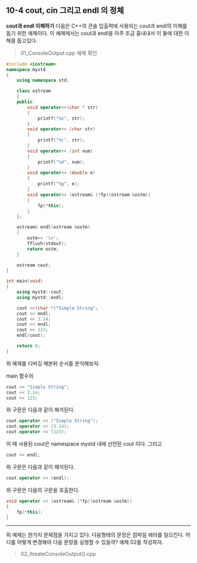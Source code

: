 10-4 cout, cin 그리고 endl 의 정체
---
**cout과 endl 이해하기**
다음은 C++의 콘솔 입출력에 사용되는 cout과 endl의 이해를 돕기 위한 예제이다.
이 예제에서는 cout과 endl을 아주 조금 흉내내서 이 둘에 대한 이해를 돕고있다.
> 01_ConsoleOutput.cpp 예제 확인

``` C++
#include <iostream>
namespace mystd
{
    using namespace std;

    class ostream
    {
    public:
        void operator<<(char * str)
        {
            printf("%s", str);
        }
        void operator<< (char str)
        {
            printf("%c", str);
        }
        void operator<< (int num)
        {
            printf("%d", num);
        }
        void operator<< (double e)
        {
            printf("%g", e);
        }
        void operator<< (ostream& (*fp)(ostream &ostm))
        {
            fp(*this);
        }
    };

    ostream& endl(ostream &ostm)
    {
        ostm<< '\n';
        fflush(stdout);
        return ostm;
    }

    ostream cout;
}

int main(void)
{
    using mystd::cout;
    using mystd::endl;

    cout <<(char *)"Simple String";
    cout << endl;
    cout << 3.14;
    cout << endl;
    cout << 123;
    endl(cout);

    return 0;
}
```
위 예제를 디버깅 해본뒤 순서를 분석해보자.

main 함수의 
``` C++
cout << "Simple String";
cout << 3.14; 
cout << 123;
```
위 구문은 다음과 같이 해석된다.

``` C++
cout.operator << ("Simple String");
cout.operator << (3.14);
cout.operator << (123);
```
이 때 사용된 cout은 namespace mystd 내에 선언된 cout 이다. 그리고 
``` C++
cout << endl;
```
위 구문은 다음과 같이 해석된다.

``` C++
cout.operator << (endl);
```

위 구문은 다음의 구문을 호출한다.
``` C++
void operator << (ostream& (*fp)(ostream &ostm))
{
    fp(*this);
}
```

---
위 예제는 한가지 문제점을 가지고 있다. 다음형태의 문장은 컴파일 에러를 일으킨다. 어디를 어떻게 변경해야 다음 문장을 실행할 수 있을까? 예제 02를 작성하자.

> 02_ItreateConsoleOutput().cpp
